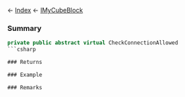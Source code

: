 ← [Index](Api-Index) ← [IMyCubeBlock](VRage.Game.ModAPI.Ingame.IMyCubeBlock)

### Summary

```csharp
private public abstract virtual CheckConnectionAllowed
```csharp

### Returns

### Example

### Remarks

